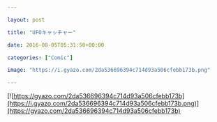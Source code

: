 ---
layout: post
title: "UFOキャッチャー"
date: 2016-08-05T05:31:50+00:00
categories: ["Comic"]
image: "https://i.gyazo.com/2da536696394c714d93a506cfebb173b.png"
---

[![https://gyazo.com/2da536696394c714d93a506cfebb173b](https://i.gyazo.com/2da536696394c714d93a506cfebb173b.png)](https://gyazo.com/2da536696394c714d93a506cfebb173b)


